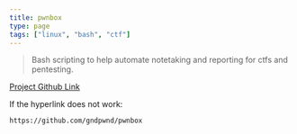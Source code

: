 ```yaml
---
title: pwnbox
type: page
tags: ["linux", "bash", "ctf"]
---
```


> Bash scripting to help automate notetaking and reporting for ctfs and pentesting.

[Project Github Link](https://github.com/gndpwnd/pwnbox)

If the hyperlink does not work:

```
https://github.com/gndpwnd/pwnbox
```